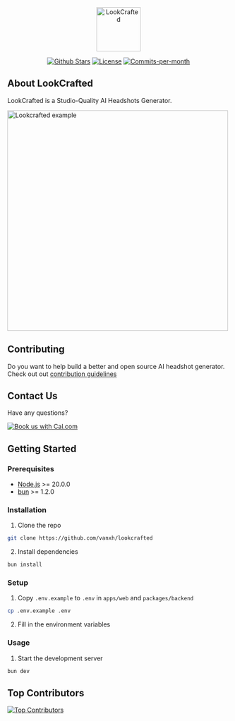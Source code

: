 <p align="center" style="margin-top: 120px">
   <a href="/github">
    <img width="100px" src="https://lookcrafted.com/logo.webp" alt="LookCrafted">
   </a>
</p>

<p align="center">
   <!-- <a href="/discord"><img alt="Discord" src="https://img.shields.io/discord/1146392594948034682"></a> -->
   <a href="https://github.com/vanxh/lookcrafted/stargazers"><img src="https://img.shields.io/github/stars/vanxh/lookcrafted" alt="Github Stars"></a>
   <a href="https://github.com/vanxh/lookcrafted/blob/main/LICENSE"><img src="https://img.shields.io/badge/license-AGPLv3-purple" alt="License"></a>
   <a href="https://github.com/vanxh/lookcrafted/pulse"><img src="https://img.shields.io/github/commit-activity/m/vanxh/lookcrafted" alt="Commits-per-month"></a>
</p>

## About LookCrafted

LookCrafted is a Studio-Quality AI Headshots Generator.

<a href="https://lookcrafted.com">
   <img width="500px" src="https://lookcrafted.com/opengraph-image.png" alt="Lookcrafted example" />
</a>

## Contributing

Do you want to help build a better and open source AI headshot generator. Check out out [contribution guidelines](https://github.com/vanxh/lookcrafted/blob/main/CONTRIBUTING.md)

## Contact Us

Have any questions?
&nbsp;

[![Book us with Cal.com](https://cal.com/book-with-cal-dark.svg)](https://cal.com/vanxh/15min)

## Getting Started

### Prerequisites

- [Node.js](https://nodejs.org/en/) >= 20.0.0
- [bun](https://bun.com/) >= 1.2.0

### Installation

1. Clone the repo

```sh
git clone https://github.com/vanxh/lookcrafted
```

2. Install dependencies

```sh
bun install
```

### Setup

1. Copy `.env.example` to `.env` in `apps/web` and `packages/backend`

```sh
cp .env.example .env
```

2. Fill in the environment variables

### Usage

1. Start the development server

```sh
bun dev
```

## Top Contributors

[![Top Contributors](https://contrib.rocks/image?repo=vanxh/lookcrafted)](https://github.com/vanxh/lookcrafted/graphs/contributors)
